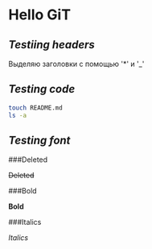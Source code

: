 # **Hello GiT**
## _Testiing headers_

Выделяю заголовки с помощью '*' и '_'

## _Testing code_

```bash
touch README.md
ls -a
```

## _Testing font_

###Deleted

~~Deleted~~

###Bold

**Bold**

###Italics

_Italics_
